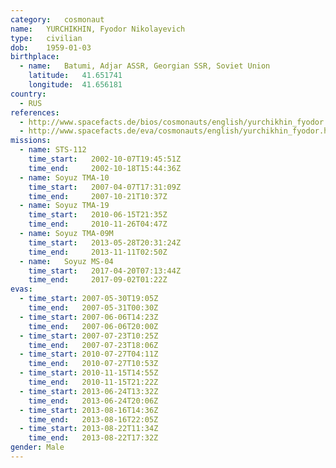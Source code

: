 ```yaml
---
category:	cosmonaut
name:	YURCHIKHIN, Fyodor Nikolayevich
type:	civilian
dob:	1959-01-03
birthplace:
  - name:	Batumi, Adjar ASSR, Georgian SSR, Soviet Union
    latitude:	41.651741
    longitude:	41.656181
country:
  - RUS
references:
  - http://www.spacefacts.de/bios/cosmonauts/english/yurchikhin_fyodor.htm
  - http://www.spacefacts.de/eva/cosmonauts/english/yurchikhin_fyodor.htm
missions:
  - name: STS-112
    time_start:   2002-10-07T19:45:51Z
    time_end:     2002-10-18T15:44:36Z
  - name: Soyuz TMA-10
    time_start:   2007-04-07T17:31:09Z
    time_end:     2007-10-21T10:37Z
  - name: Soyuz TMA-19
    time_start:   2010-06-15T21:35Z
    time_end:     2010-11-26T04:47Z
  - name: Soyuz TMA-09M
    time_start:   2013-05-28T20:31:24Z
    time_end:     2013-11-11T02:50Z
  - name:	Soyuz MS-04
    time_start:   2017-04-20T07:13:44Z
    time_end:     2017-09-02T01:22Z
evas:
  - time_start: 2007-05-30T19:05Z
    time_end:   2007-05-31T00:30Z
  - time_start: 2007-06-06T14:23Z
    time_end:   2007-06-06T20:00Z
  - time_start: 2007-07-23T10:25Z
    time_end:   2007-07-23T18:06Z
  - time_start: 2010-07-27T04:11Z
    time_end:   2010-07-27T10:53Z
  - time_start: 2010-11-15T14:55Z
    time_end:   2010-11-15T21:22Z
  - time_start: 2013-06-24T13:32Z
    time_end:   2013-06-24T20:06Z
  - time_start: 2013-08-16T14:36Z
    time_end:   2013-08-16T22:05Z
  - time_start: 2013-08-22T11:34Z
    time_end:   2013-08-22T17:32Z
gender:	Male
---
```

